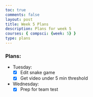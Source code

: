 ```yaml
---
toc: true
comments: false
layout: post
title: Week 5 Plans
description: Plans for week 5
courses: { compsci: {week: 5} }
type: plans
---
```


### Plans:
- Tuesday:
    - [x] Edit snake game
    - [x] Get video under 5 min threshold
    
- Wednesday:
    - [x] Prep for team test
